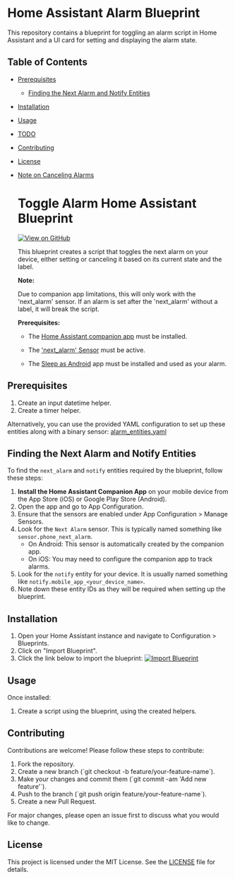
# Home Assistant Alarm Blueprint

This repository contains a blueprint for toggling an alarm script in Home Assistant and a UI card for setting and displaying the alarm state.

## Table of Contents
- [Prerequisites](#prerequisites)
  - [Finding the Next Alarm and Notify Entities](#finding-the-next-alarm-and-notify-entities)
- [Installation](#installation)
- [Usage](#usage)
- [TODO](#todo)
- [Contributing](#contributing)
- [License](#license)
- [Note on Canceling Alarms](#note-on-canceling-alarms)

    # Toggle Alarm Home Assistant Blueprint

    [![View on GitHub](https://img.shields.io/badge/GitHub-View%20Repository-blue?logo=github)](https://github.com/Oshayr/toggle_alarm/blob/main/scripts/toggle_alarm.yaml)

    This blueprint creates a script that toggles the next alarm on your device, either setting or canceling it based on its current state and the label. 
    
    **Note:** 
    
    Due to companion app limitations, this will only work with the 'next_alarm' sensor. If an alarm is set after the 'next_alarm' without a label, it will break the script.

    
    **Prerequisites:**

    - The [Home Assistant companion app](https://play.google.com/store/apps/details?id=io.homeassistant.companion.android) must be installed.

    - The ['next_alarm' Sensor](https://companion.home-assistant.io/docs/gallery/android/#manage-sensors) must be active.

    - The [Sleep as Android](https://play.google.com/store/apps/details?id=com.urbandroid.sleep) app must be installed and used as your alarm.


## Prerequisites

1. Create an input datetime helper.
2. Create a timer helper.

Alternatively, you can use the provided YAML configuration to set up these entities along with a binary sensor:
   [alarm_entities.yaml](https://raw.githubusercontent.com/yourusername/home-assistant-alarm-blueprint/main/entities/alarm_entities.yaml)

## Finding the Next Alarm and Notify Entities

To find the `next_alarm` and `notify` entities required by the blueprint, follow these steps:

1. **Install the Home Assistant Companion App** on your mobile device from the App Store (iOS) or Google Play Store (Android).
2. Open the app and go to App Configuration.
3. Ensure that the sensors are enabled under App Configuration > Manage Sensors.
4. Look for the `Next Alarm` sensor. This is typically named something like `sensor.phone_next_alarm`.
   - On Android: This sensor is automatically created by the companion app.
   - On iOS: You may need to configure the companion app to track alarms.
5. Look for the `notify` entity for your device. It is usually named something like `notify.mobile_app_<your_device_name>`.
6. Note down these entity IDs as they will be required when setting up the blueprint.


## Installation
1. Open your Home Assistant instance and navigate to Configuration > Blueprints.
2. Click on "Import Blueprint".
3. Click the link below to import the blueprint:
   [![Import Blueprint](https://my.home-assistant.io/badges/blueprint_import.svg)](https://my.home-assistant.io/redirect/blueprint_import/?blueprint_url=https://raw.githubusercontent.com/Oshayr/toggle_alarm/refs/heads/main/scripts/toggle_alarm.yaml)

## Usage

Once installed:
1. Create a script using the blueprint, using the created helpers.

## Contributing

Contributions are welcome! Please follow these steps to contribute:

1. Fork the repository.
2. Create a new branch (\`git checkout -b feature/your-feature-name\`).
3. Make your changes and commit them (\`git commit -am 'Add new feature'\`).
4. Push to the branch (\`git push origin feature/your-feature-name\`).
5. Create a new Pull Request.

For major changes, please open an issue first to discuss what you would like to change.

## License

This project is licensed under the MIT License. See the [LICENSE](LICENSE) file for details.
